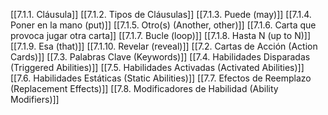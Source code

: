 [[7.1.1. Cláusula]]
[[7.1.2.  Tipos de Cláusulas]]
[[7.1.3.  Puede (may)]]
[[7.1.4. Poner en la mano (put)]]
[[7.1.5. Otro(s) (Another, other)]]
[[7.1.6. Carta que provoca jugar otra carta]]
[[7.1.7. Bucle (loop)]]
[[7.1.8. Hasta N (up to N)]]
[[7.1.9. Esa (that)]]
[[7.1.10. Revelar (reveal)]]
[[7.2. Cartas de Acción (Action Cards)]]
[[7.3. Palabras Clave (Keywords)]]
[[7.4. Habilidades Disparadas (Triggered Abilities)]]
[[7.5. Habilidades Activadas (Activated Abilities)]]
[[7.6. Habilidades Estáticas (Static Abilities)]]
[[7.7. Efectos de Reemplazo (Replacement Effects)]]
[[7.8. Modificadores de Habilidad (Ability Modifiers)]]
